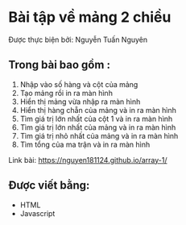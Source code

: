 # Bài tập về mảng 2 chiều
Được thực biện bởi: Nguyễn Tuấn Nguyên
## Trong bài bao gồm :
1. Nhập vào số hàng và cột của mảng
1. Tạo mảng rồi in ra màn hình
1. Hiển thị mảng vừa nhập ra màn hình
1. Hiển thị hàng chẵn của mảng và in ra màn hình
1. Tìm giá trị lớn nhất của cột 1 và in ra màn hình
1. Tìm giá trị lớn nhất của mảng và in ra màn hình
1. Tìm giá trị nhỏ nhất của mảng và in ra màn hình
1. Tìm tổng của ma trận và in ra màn hình

Link bài: https://nguyen181124.github.io/array-1/
## Được viết bằng:

- HTML
- Javascript
